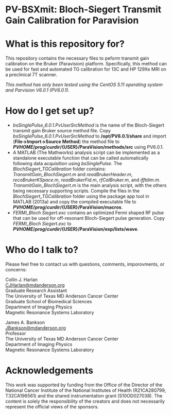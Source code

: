 # PV-BSXmit: Bloch-Siegert Transmit Gain Calibration for Paravision 

# What is this repository for?
This repository contains the necessary files to peform transmit gain calibration on the Bruker (Paravision) platform. Specifically, this method can be used for fast and automated TG calibration for 13C and HP 129Xe MRI on a preclinical 7T scanner.

*This method has only been tested using the CentOS 5.11 operating system and Parvision V6.0.1 (PV6.0.1)*.

# How do I get set up?
* *bsSinglePulse_6.0.1.PvUserSrcMethod* is the name of the Bloch-Siegert transmit gain Bruker source method file. Copy *bsSinglePulse_6.0.1.PvUserSrcMethod* to **/opt/PV6.0.1/share** and import (**File->Import->Source Method**) the method file to **${PVHOME}/prog/curdir/${USER}/ParaVision/methods/src** using PV6.0.1.
* A MATLAB (The Mathworks) analysis script can be implemented as a standalone executable function that can be called automatically following data acquisition using *bsSinglePulse*. The *BlochSiegert_TGCalibration* folder contains: *TransmitGain_BlochSiegert.m* and *readBrukerHeader.m*, *recoBrukerKSpace.m*, *readBrukerFid.m*, *rfCalBruker.m*, and *ifftdim.m*. *TransmitGain_BlochSiegert.m* is the main analysis script, with the others being necessary supporting scripts. Compile the files in the *BlochSiegert_TGCalibration* folder using the package app tool in MATLAB (2013a) and copy the compiled executable file to **${PVHOME}/prog/curdir/${USER}/ParaVision/macros**.
* *FERMI_Bloch Siegert.exc* contains an optimized Fermi shaped RF pulse that can be used for off-resonant Bloch-Siegert pulse generation. Copy *FERMI_Bloch Siegert.exc* to **${PVHOME}/prog/curdir/${USER}/ParaVision/exp/lists/wave**.

# Who do I talk to?
Please feel free to contact us with questions, comments, imporovments, or concerns:

Collin J. Harlan\
CJHarlan@mdanderson.org\
Graduate Research Assistant\
The University of Texas MD Anderson Cancer Center\
Graduate School of Biomedical Sciences\
Department of Imaging Physics\
Magnetic Resonance Systems Laboratory

James A. Bankson\
JBankson@mdanderson.org\
Professor\
The University of Texas MD Anderson Cancer Center\
Department of Imaging Physics\
Magnetic Resonance Systems Laboratory

# Acknowledgements 
This work was supported by funding from the Office of the Director of the National Cancer Institute of the National 
Institutes of Health (R21CA280799, T32CA196561) and the shared instrumentation grant (S10OD027038). The content is solely the responsibility of the 
creators and does not necessarily represent the official views of the sponsors.
